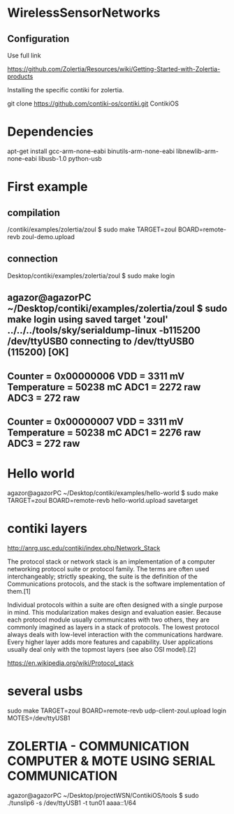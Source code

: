 # WirelessSensorNetworks

## Configuration

Use full link

https://github.com/Zolertia/Resources/wiki/Getting-Started-with-Zolertia-products

Installing the specific contiki for zolertia.

git clone https://github.com/contiki-os/contiki.git ContikiOS


# Dependencies

apt-get install gcc-arm-none-eabi binutils-arm-none-eabi libnewlib-arm-none-eabi 
libusb-1.0 python-usb


# First example 

## compilation
/contiki/examples/zolertia/zoul $ sudo make TARGET=zoul BOARD=remote-revb zoul-demo.upload

## connection
Desktop/contiki/examples/zolertia/zoul $ sudo make login

agazor@agazorPC ~/Desktop/contiki/examples/zolertia/zoul $ sudo make login
using saved target 'zoul'
../../../tools/sky/serialdump-linux -b115200 /dev/ttyUSB0
connecting to /dev/ttyUSB0 (115200) [OK]
-----------------------------------------
Counter = 0x00000006
VDD = 3311 mV
Temperature = 50238 mC
ADC1 = 2272 raw
ADC3 = 272 raw
-----------------------------------------
Counter = 0x00000007
VDD = 3311 mV
Temperature = 50238 mC
ADC1 = 2276 raw
ADC3 = 272 raw
-----------------------------------------


# Hello world
agazor@agazorPC ~/Desktop/contiki/examples/hello-world $ sudo make TARGET=zoul BOARD=remote-revb hello-world.upload savetarget


# contiki layers

http://anrg.usc.edu/contiki/index.php/Network_Stack

The protocol stack or network stack is an implementation of a computer networking protocol suite or protocol family. The terms are often used interchangeably; strictly speaking, the suite is the definition of the Communications protocols, and the stack is the software implementation of them.[1]

Individual protocols within a suite are often designed with a single purpose in mind. This modularization makes design and evaluation easier. Because each protocol module usually communicates with two others, they are commonly imagined as layers in a stack of protocols. The lowest protocol always deals with low-level interaction with the communications hardware. Every higher layer adds more features and capability. User applications usually deal only with the topmost layers (see also OSI model).[2]

https://en.wikipedia.org/wiki/Protocol_stack

# several usbs
sudo make TARGET=zoul BOARD=remote-revb udp-client-zoul.upload login MOTES=/dev/ttyUSB1

# ZOLERTIA - COMMUNICATION COMPUTER & MOTE USING SERIAL COMMUNICATION

agazor@agazorPC ~/Desktop/projectWSN/ContikiOS/tools $ sudo ./tunslip6 -s /dev/ttyUSB1 -t tun01 aaaa::1/64
